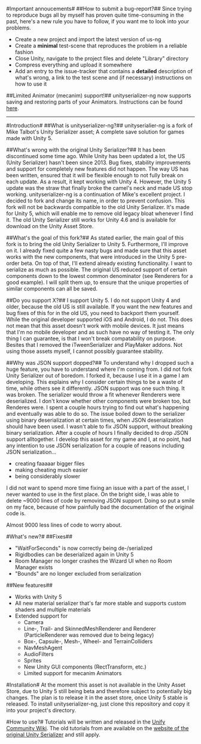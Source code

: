 #Important annoucements#
##How to submit a bug-report?##
Since trying to reproduce bugs all by myself has proven quite time-consuming in the past, here's a new rule you have to follow, if you want me to look into your problems.
* Create a new project and import the latest version of us-ng
* Create a **minimal** test-scene that reproduces the problem in a reliable fashion
* Close Unity, navigate to the project files and delete "Library" directory
* Compress everything and upload it somewhere
* Add an entry to the issue-tracker that contains a **detailed** description of what's wrong, a link to the test scene and (if necessary) instructions on how to use it

##Limited Animator (mecanim) support!##
unityserializer-ng now supports saving and restoring parts of your Animators. Instructions can be found [here](MECANIM.md).

------------

#Introduction#
##What is unityserializer-ng?##
unityserialier-ng is a fork of Mike Talbot's Unity Serializer asset; A complete save solution for games made with Unity 5. 

##What's wrong with the original Unity Serializer?##
It has been discontinued some time ago. While Unity has been updated a lot, the US (Unity Serializer) hasn't been since 2013. Bug fixes, stability improvements and support for completely new features did not happen. The way US has been written, ensured that it will be flexible enough to not fully break on each update. As a result, it kept working with Unity 4. However, the Unity 5 update was the straw that finally broke the camel's neck and made US stop working.
unityserializer-ng is a continuation of Mike's excellent project. I decided to fork and change its name, in order to prevent confusion. This fork will not be backwards compatible to the old Unity Serializer. It's made for Unity 5, which will enable me to remove old legacy bloat whenever I find it. The old Unity Serializer still works for Unity 4.6 and is available for download on the Unity Asset Store.

##What's the goal of this fork?##
As stated earlier, the main goal of this fork is to bring the old Unity Serializer to Unity 5. Furthermore, I'll improve on it. I already fixed quite a few nasty bugs and made sure that this asset works with the new components, that were introduced in the Unity 5 pre-order beta.
On top of that, I'll extend already existing functionality. I want to serialize as much as possible. The original US reduced support of certain components down to the lowest common denominator (see Renderers for a good example). I will split them up, to ensure that the unique properties of similar components can all be saved.

##Do you support X?##
I support Unity 5. I do not support Unity 4 and older, because the old US is still available. If you want the new features and bug fixes of this for in the old US, you need to backport them yourself.
While the original developer supported iOS and Android, I do not. This does not mean that this asset doesn't work with mobile devices. It just means that I'm no mobile developer and as such have no way of testing it. The only thing I can guarantee, is that I won't break compatability on purpose.
Besites that I removed the iTweenSerializer and PlayMaker addons. Not using those assets myself, I cannot possibly guarantee stability.

##Why was JSON support dopped?##
To understand why I dropped such a huge feature, you have to understand where I'm coming from. I did not fork Unity Serializer out of boredom. I forked it, because I use it in a game I am developing. This explains why I consider certain things to be a waste of time, while others see it differently.
JSON support was one such thing. It was broken. The serializer would throw a fit whenever Renderers were deserialized. I don't know whether other components were broken too, but Renderes were. I spent a couple hours trying to find out what's happening and eventually was able to do so.
The issue boiled down to the serializer using binary deserialization at certain times, when JSON deserialization should have been used. I wasn't able to fix JSON support, without breaking binary serialization. After a couple of hours I finally decided to drop JSON support alltogether. I develop this asset for my game and I, at no point, had any intention to use JSON serialization for a couple of reasons including JSON serialization...
* creating faaaaar bigger files
* making cheating much easier
* being considerably slower

I did not want to spend more time fixing an issue with a part of the asset, I never wanted to use in the first place. On the bright side, I was able to delete ~9000 lines of code by removing JSON support. Doing so put a smile on my face, because of how painfully bad the documentation of the original code is.

Almost 9000 less lines of code to worry about.


#What's new?#
##Fixes##
* "WaitForSeconds" is now correctly being de-/serialized
* Rigidbodies can be deserialized again in Unity 5
* Room Manager no longer crashes the Wizard UI when no Room Manager exists
* "Bounds" are no longer excluded from serialization

##New features##
* Works with Unity 5
* All new material serializer that's far more stable and supports custom shaders and multiple materials
* Extended support for
  * Camera
  * Line-, Trail- and SkinnedMeshRenderer and Renderer (ParticleRenderer was removed due to being legacy)
  * Box-, Capsule-, Mesh-, Wheel- and TerrainColliders
  * NavMeshAgent
  * AudioFilters
  * Sprites
  * New Unity GUI components (RectTransform, etc.)
  * Limited support for mecanim Animators

#Installation#
At the moment this asset is not available in the Unity Asset Store, due to Unity 5 still being beta and therefore subject to potentially big changes. The plan is to release it in the asset store, once Unity 5 stable is released.
To install unityserializer-ng, just clone this repository and copy it into your project's directory.

#How to use?#
Tutorials will be written and released in the [Unify Community Wiki](http://wiki.unity3d.com/index.php/Main_Page). The old tutorials from are available on the [website of the original Unity Serializer](http://whydoidoit.com/unityserializer/) and still apply.
